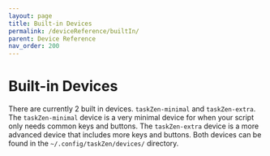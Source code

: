 ```yaml
---
layout: page
title: Built-in Devices
permalink: /deviceReference/builtIn/
parent: Device Reference
nav_order: 200
---
```


# Built-in Devices

There are currently 2 built in devices. `taskZen-minimal` and `taskZen-extra`. The `taskZen-minimal` device is a very minimal device for when your script only needs common keys and buttons. The `taskZen-extra` device is a more advanced device that includes more keys and buttons. Both devices can be found in the `~/.config/taskZen/devices/` directory.